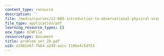 ```yaml
---
content_type: resource
description: ''
file: /media/courses/12-808-introduction-to-observational-physical-oceanography-fall-2004/e2402e6f7bb4a249aacc110be4c5df53_problem_set_2b.pdf
file_type: application/pdf
learning_resource_types: []
ocw_type: OCWFile
resourcetype: Document
title: problem_set_2b.pdf
uid: e2402e6f-7bb4-a249-aacc-110be4c5df53
---
```


